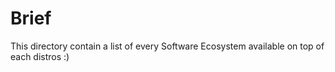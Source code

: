 
# Brief

This directory contain a list of every Software Ecosystem available on top of each distros :)
